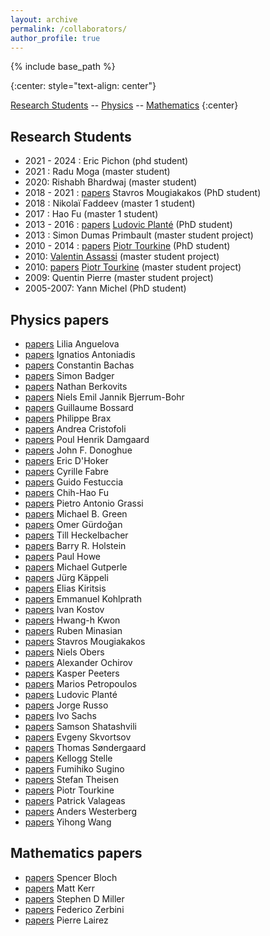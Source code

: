 ```yaml
---
layout: archive
permalink: /collaborators/
author_profile: true
---
```


{% include base_path %}

{:center: style="text-align: center"}

<a href="#students">Research Students</a> -- <a href="#physics">Physics</a> -- <a href="#mathematics">Mathematics</a>
{:center}


<a id="students">Research Students</a>
---
* 2021 - 2024 : Eric  Pichon (phd student)
* 2021 : Radu Moga (master student)
* 2020: Rishabh Bhardwaj  (master student)
* 2018 - 2021 : [papers](http://inspirehep.net/search?ln=fr&ln=fr&p=a+Mougiakakos) Stavros Mougiakakos (PhD student) 
* 2018 : Nikolaï Faddeev (master 1 student)
* 2017 : Hao Fu (master 1 student)
* 2013 - 2016 :  [papers](http://inspirehep.net/search?ln=fr&ln=fr&p=ea+plante%2C+ludovic&of=hb&action_search=Recherche&sf=earliestdate&so=d&rm=&rg=25&sc=0) [Ludovic Planté](https://fr.linkedin.com/in/ludovic-plant%C3%A9-2bb77469) (PhD student) 
* 2013 : Simon Dumas Primbault (master student project)
* 2010 - 2014 : [papers](http://inspirehep.net/search?ln=fr&p=a+tourkine%2C+p&of=hb&action_search=Recherche) [Piotr Tourkine](https://lapth.cnrs.fr/pg-nomin/tourkine/) (PhD student)  
* 2010: [Valentin Assassi](https://www.linkedin.com/in/valentin-assassi) (master student project)
* 2010: [papers](http://inspirehep.net/searc$h?ln=fr&p=a+tourkine%2C+p&of=hb&action_search=Recherche) [Piotr Tourkine](https://scholar.google.com/citations?user=O-n5g0kAAAAJ&hl=en) (master student project) 
* 2009: Quentin Pierre (master student project)
* 2005-2007: Yann Michel (PhD student)



<a id="physics">Physics papers</a>
---
* [papers](http://inspirehep.net//search?ln=fr&p=find+a+vanhove+and+anguelova) Lilia Anguelova
* [papers](http://inspirehep.net/search?ln=fr&p=find+a+vanhove+and+antoniadis) Ignatios Antoniadis
* [papers](http://inspirehep.net/search?ln=fr&p=find+a+p+vanhove+and+bachas) Constantin Bachas
* [papers](http://inspirehep.net/search?ln=fr&p=find+a+vanhove+and+badger) Simon Badger
* [papers](http://inspirehep.net/search?ln=fr&p=find+a+vanhove+and+berkovits) Nathan Berkovits
* [papers](http://inspirehep.net/search?ln=fr&p=find+a+vanhove+and+bjerrum-bohr) Niels Emil Jannik Bjerrum-Bohr
* [papers](http://inspirehep.net/search?ln=fr&p=find+a+p+vanhove+and+bossard) Guillaume Bossard
* [papers](https://inspirehep.net/search?ln=fr&ln=fr&p=find+a+vanhove+and+brax&of=hb&action_search=Recherche&sf=&so=d&rm=&rg=25&sc=0) Philippe Brax
* [papers](http://inspirehep.net/search?ln=fr&p=a+vanhove+and++Cristofoli&of=hb&action_search=Recherche&sf=earliestdate&so=d) Andrea Cristofoli
* [papers](http://inspirehep.net/search?ln=fr&p=find+a+vanhove+and+damgaard) Poul Henrik Damgaard
* [papers](http://inspirehep.net/search?ln=fr&p=find+a+p+vanhove+and+donoghue) John F. Donoghue
* [papers](http://inspirehep.net/search?ln=fr&p=find+a+vanhove+and+d%27hoker) Eric D'Hoker
* [papers](http://inspirehep.net/search?ln=fr&p=find+a+vanhove+and+fabre) Cyrille Fabre
* [papers](http://inspirehep.net/search?ln=fr&p=find+a+vanhove+and+festuccia) Guido Festuccia
* [papers](http://inspirehep.net/search?ln=fr&p=find+a+vanhove+and+fu) Chih-Hao Fu
* [papers](http://inspirehep.net/search?ln=fr&p=find+a+p+vanhove+and+grassi) Pietro Antonio Grassi
* [papers](http://inspirehep.net/search?ln=fr&p=find+a+vanhove+and+green) Michael B. Green
* [papers](http://inspirehep.net/search?ln=fr&p=find+a+vanhove+and+gurdogan) Omer Gürdoğan
* [papers](http://inspirehep.net/search?ln=fr&p=find+a+p+vanhove+and+heckelbacher) Till Heckelbacher
* [papers](http://inspirehep.net/search?ln=fr&p=find+a+p+vanhove+and+holstein) Barry R. Holstein
* [papers](http://inspirehep.net/search?ln=fr&p=find+a+vanhove+and+howe) Paul Howe
* [papers](http://inspirehep.net/search?ln=fr&p=find+a+p+vanhove+and+gutperle) Michael Gutperle
* [papers](http://inspirehep.net/search?ln=fr&p=find+a+vanhove+and+kappeli) Jürg Käppeli
* [papers](http://inspirehep.net/search?ln=fr&p=find+a+p+vanhove+and+kiritsis) Elias Kiritsis
* [papers](http://inspirehep.net/search?ln=fr&p=find+a+vanhove+and+kohlprath) Emmanuel Kohlprath
* [papers](http://inspirehep.net/search?ln=fr&p=find+a+p+vanhove+and+kostov) Ivan Kostov
* [papers](http://inspirehep.net/search?ln=fr&p=find+a+vanhove+and+kwon) Hwang-h Kwon
* [papers](http://inspirehep.net/search?ln=fr&p=find+a+p+vanhove+and+minasian) Ruben Minasian
* [papers](http://inspirehep.net/search?ln=fr&ln=fr&p=a+Mougiakakos) Stavros Mougiakakos
* [papers](http://inspirehep.net/search?ln=fr&p=find+a+vanhove+and+obers) Niels Obers
* [papers](http://inspirehep.net/search?ln=fr&p=find+a+vanhove+and+ochirov) Alexander Ochirov
* [papers](http://inspirehep.net/search?ln=fr&p=find+a+p+vanhove+and+peeters) Kasper Peeters
* [papers](http://inspirehep.net/search?ln=fr&p=a+petropoulos+and+vanhove&of=hb&action_search=Recherche) Marios Petropoulos
* [papers](http://inspirehep.net/search?ln=fr&p=a+plante+and+vanhove&of=hb&action_search=Recherche) Ludovic Planté
* [papers](http://inspirehep.net/search?ln=fr&p=find+a+vanhove+and+russo) Jorge Russo
* [papers](http://inspirehep.net/search?ln=fr&p=find+a+p+vanhove+and+sachs) Ivo Sachs
* [papers](http://inspirehep.net/search?ln=fr&p=find+a+p+vanhove+and+shatashvili) Samson Shatashvili
* [papers](http://inspirehep.net/search?ln=fr&p=find+a+p+vanhove+and+skvortsov) Evgeny Skvortsov
* [papers](http://inspirehep.net/search?ln=fr&p=find+a+vanhove+and+sondergaard) Thomas Søndergaard
* [papers](http://inspirehep.net/search?ln=fr&p=find+a+p+vanhove+and+stelle) Kellogg Stelle
* [papers](http://inspirehep.net/search?ln=fr&p=find+a+vanhove+and+sugino) Fumihiko Sugino
* [papers](http://inspirehep.net/search?ln=fr&p=find+a+p+vanhove+and+theisen) Stefan Theisen
* [papers](http://inspirehep.net/search?ln=fr&p=find+a+vanhove+and+tourkine) Piotr Tourkine
* [papers](https://inspirehep.net/search?ln=fr&ln=fr&p=find+a+vanhove+and+valageas&of=hb&action_search=Recherche&sf=&so=d&rm=&rg=25&sc=0) Patrick Valageas
* [papers](http://inspirehep.net/search?ln=fr&p=find+a+vanhove+and+westerberg) Anders Westerberg
* [papers](http://inspirehep.net/search?ln=fr&p=find+a+vanhove+and+wang) Yihong Wang

<a id="mathematics">Mathematics papers</a>
---
* [papers](http://inspirehep.net/search?ln=fr&p=find+a+p+vanhove+and+bloch)  Spencer Bloch
* [papers](http://inspirehep.net/search?ln=fr&p=find+a+p+vanhove+and+kerr)  Matt Kerr
* [papers](http://inspirehep.net/search?ln=fr&p=find+a+p+vanhove+and+miller)  Stephen D Miller
* [papers](http://inspirehep.net/search?ln=fr&p=a+vanhove+and+zerbini&of=hb&action_search=Recherche&sf=earliestdate&so=d) Federico Zerbini
* [papers](http://inspirehep.net/search?ln=fr&p=a+vanhove+and+lairez&of=hb&action_search=Recherche&sf=earliestdate&so=d) Pierre Lairez

